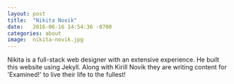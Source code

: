 ```yaml
---
layout: post
title:  "Nikita Novik"
date:   2016-06-16 14:54:36 -0700
categories: about
image:  nikita-novik.jpg
---
```

Nikita is a full-stack web designer with an extensive experience. He built this website using Jekyll. Along with Kirill Novik they are writing content for 'Examined!' to live their life to the fullest!